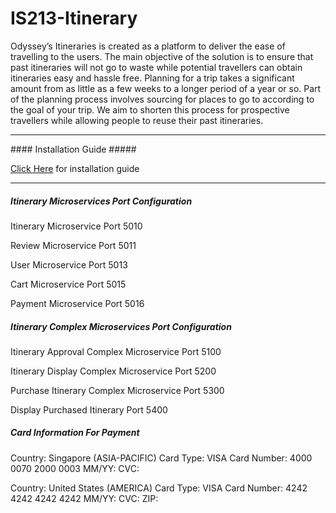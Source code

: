 # IS213-Itinerary

Odyssey’s Itineraries is created as a platform to deliver the ease of travelling to the users. The main objective of the solution is to ensure that past itineraries will not go to waste while potential travellers can obtain itineraries easy and hassle free.
Planning for a trip takes a significant amount from as little as a few weeks to a longer period of a year or so. Part of the planning process involves sourcing for places to go to according to the goal of your trip. We aim to shorten this process for prospective travellers while allowing people to reuse their past itineraries.

<hr>
#### Installation Guide #####

<a href="https://docs.google.com/document/d/1B8UpwwpCEISDQ5beiwhM2Buu-DJ4RwUOc1SsltrgILw/edit?usp=sharing">Click Here</a> for installation guide
<hr>

##### Itinerary Microservices Port Configuration #####
Itinerary Microservice Port 5010

Review Microservice Port 5011

User Microservice Port 5013

Cart Microservice Port 5015

Payment Microservice Port 5016

##### Itinerary Complex Microservices Port Configuration #####
Itinerary Approval Complex Microservice Port 5100

Itinerary Display Complex Microservice Port 5200

Purchase Itinerary Complex Microservice Port 5300

Display Purchased Itinerary Port 5400

##### Card Information For Payment #####
Country: Singapore (ASIA-PACIFIC)
Card Type: VISA
Card Number: 4000 0070 2000 0003
MM/YY: <Any number>
CVC: <Any number>

Country: United States (AMERICA)
Card Type: VISA
Card Number: 4242 4242 4242 4242
MM/YY: <Any number>
CVC: <Any number>
ZIP: <Any number> 

  
